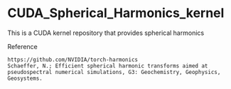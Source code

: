 # CUDA_Spherical_Harmonics_kernel
This is a CUDA kernel repository that provides spherical harmonics

Reference

	https://github.com/NVIDIA/torch-harmonics
	Schaeffer, N.; Efficient spherical harmonic transforms aimed at pseudospectral numerical simulations, G3: Geochemistry, Geophysics, Geosystems.
